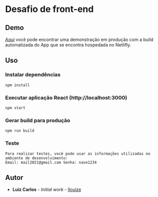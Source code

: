 # Desafio de front-end

## Demo

[Aqui](https://navedx.netlify.app/) você pode encontrar uma demonstração em produção com a build automatizada do App que se encontra hospedada no Netlifly.

## Uso

### Instalar dependências

```
npm install
```

### Executar aplicação React (http://localhost:3000)

```
npm start
```

### Gerar build para produção

```
npm run build
```

### Teste

```
Para realizar testes, você pode usar as informações utilizadas no ambiente de desenvolvimento:
Email: mail2021@gmail.com Senha: nave1234
```

## Autor

- **Luiz Carlos** - _Initial work_ - [llouize](https://github.com/llouize)
